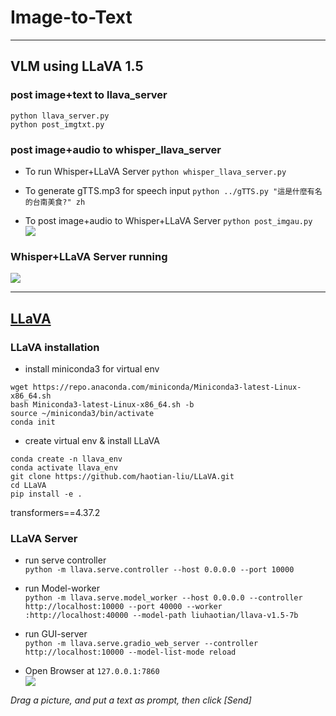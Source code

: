 # Image-to-Text
---
## VLM using LLaVA 1.5

### post image+text to llava_server
`python llava_server.py`<br>
`python post_imgtxt.py`<br>

### post image+audio to whisper_llava_server

* To run Whisper+LLaVA Server
`python whisper_llava_server.py`<br>

* To generate gTTS.mp3 for speech input
`python ../gTTS.py "這是什麼有名的台南美食?" zh`<br>

* To post image+audio to Whisper+LLaVA Server
`python post_imgau.py`<br>
![](https://github.com/rkuo2000/GenAI/blob/main/assets/post_imgau.png?raw=true)

### Whisper+LLaVA Server running
![](https://github.com/rkuo2000/GenAI/blob/main/assets/whisper_llava_server.png?raw=true)

---
## [LLaVA](https://llava-vl.github.io/)

### LLaVA installation

* install miniconda3 for virtual env
```
wget https://repo.anaconda.com/miniconda/Miniconda3-latest-Linux-x86_64.sh
bash Miniconda3-latest-Linux-x86_64.sh -b
source ~/miniconda3/bin/activate
conda init
```

* create virtual env & install LLaVA
```
conda create -n llava_env
conda activate llava_env
git clone https://github.com/haotian-liu/LLaVA.git
cd LLaVA
pip install -e .
```
transformers==4.37.2<br>

### LLaVA Server

* run serve controller<br>
`python -m llava.serve.controller --host 0.0.0.0 --port 10000`<br>

* run Model-worker<br>
`python -m llava.serve.model_worker --host 0.0.0.0 --controller http://localhost:10000 --port 40000 --worker :http://localhost:40000 --model-path liuhaotian/llava-v1.5-7b`<br>
* run GUI-server<br>
`python -m llava.serve.gradio_web_server --controller http://localhost:10000 --model-list-mode reload`<br>

* Open Browser at `127.0.0.1:7860`<br>
![](https://github.com/rkuo2000/GenAI/blob/main/assets/LLaVA_Gradio_Server_UI.png?raw=true)

*Drag a picture, and put a text as prompt, then click [Send]*<br>


